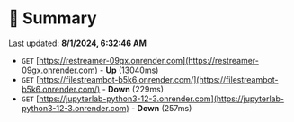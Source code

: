 # 📖 Summary
Last updated: **8/1/2024, 6:32:46 AM**

- `GET` [https://restreamer-09gx.onrender.com](https://restreamer-09gx.onrender.com) - **Up** (13040ms)
- `GET` [https://filestreambot-b5k6.onrender.com/](https://filestreambot-b5k6.onrender.com/) - **Down** (229ms)
- `GET` [https://jupyterlab-python3-12-3.onrender.com](https://jupyterlab-python3-12-3.onrender.com) - **Down** (257ms)
